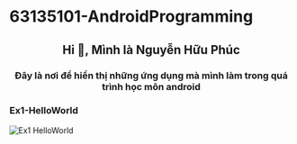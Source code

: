 # 63135101-AndroidProgramming
<h2 align="center">Hi 👋, Mình là Nguyễn Hữu Phúc</h2>
<p align="center">
  <h3 align="center">Đây là nơi để hiển thị những ứng dụng mà mình làm trong quá trình học môn android </h3>
</p>
<h3 align="left"> Ex1-HelloWorld </h3>
<img align ="left" src="C:/Users/huuph/AndroidStudioProjects/app/63135101-AndroidProgramming/Ảnh để làm readme android/ex1 hello world.png" alt="Ex1 HelloWorld"> 